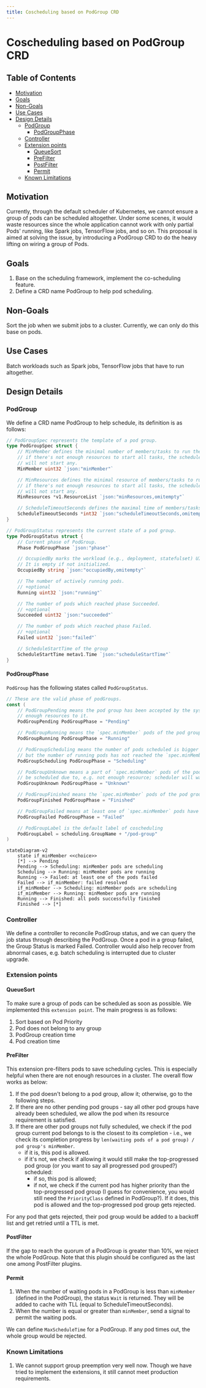 ```yaml
---
title: Coscheduling based on PodGroup CRD
---
```


# Coscheduling based on PodGroup CRD

## Table of Contents

<!-- toc -->
- [Motivation](#motivation)
- [Goals](#goals)
- [Non-Goals](#non-goals)
- [Use Cases](#use-cases)
- [Design Details](#design-details)
  - [PodGroup](#podgroup)
    - [PodGroupPhase](#podgroupphase)
  - [Controller](#controller)
  - [Extension points](#extension-points)
    - [QueueSort](#queuesort)
    - [PreFilter](#prefilter)
    - [PostFilter](#postfilter)
    - [Permit](#permit)
  - [Known Limitations](#known-limitations)
<!-- /toc -->

## Motivation
Currently, through the default scheduler of Kubernetes, we cannot ensure a group of pods can be scheduled altogether. Under some scenes, it would waste resources since the whole application cannot work with only partial Pods' running, like Spark jobs, TensorFlow jobs, and so on. This proposal is aimed at solving the issue, by introducing a PodGroup CRD to do the heavy lifting on wiring a group of Pods.
## Goals
1. Base on the scheduling framework, implement the co-scheduling feature.
2. Define a CRD name PodGroup to help pod scheduling.

## Non-Goals
Sort the job when we submit jobs to a cluster. Currently, we can only do this base on pods.

## Use Cases
Batch workloads such as Spark jobs, TensorFlow jobs that have to run altogether.

## Design Details

### PodGroup

We define a CRD name PodGroup to help schedule, its definition is as follows:
```go
// PodGroupSpec represents the template of a pod group.
type PodGroupSpec struct {
	// MinMember defines the minimal number of members/tasks to run the pod group;
	// if there's not enough resources to start all tasks, the scheduler
	// will not start any.
	MinMember uint32 `json:"minMember"`

	// MinResources defines the minimal resource of members/tasks to run the pod group;
	// if there's not enough resources to start all tasks, the scheduler
	// will not start any.
	MinResources *v1.ResourceList `json:"minResources,omitempty"`

	// ScheduleTimeoutSeconds defines the maximal time of members/tasks to wait before run the pod group;
	ScheduleTimeoutSeconds *int32 `json:"scheduleTimeoutSeconds,omitempty"`
}

// PodGroupStatus represents the current state of a pod group.
type PodGroupStatus struct {
	// Current phase of PodGroup.
	Phase PodGroupPhase `json:"phase"`

	// OccupiedBy marks the workload (e.g., deployment, statefulset) UID that occupy the podgroup.
	// It is empty if not initialized.
	OccupiedBy string `json:"occupiedBy,omitempty"`

	// The number of actively running pods.
	// +optional
	Running uint32 `json:"running"`

	// The number of pods which reached phase Succeeded.
	// +optional
	Succeeded uint32 `json:"succeeded"`

	// The number of pods which reached phase Failed.
	// +optional
	Failed uint32 `json:"failed"`

	// ScheduleStartTime of the group
	ScheduleStartTime metav1.Time `json:"scheduleStartTime"`
}
```

#### PodGroupPhase
`PodGroup` has the following states called `PodGroupStatus`.

```go
// These are the valid phase of podGroups.
const (
	// PodGroupPending means the pod group has been accepted by the system, but scheduler can not allocate
	// enough resources to it.
	PodGroupPending PodGroupPhase = "Pending"

	// PodGroupRunning means the `spec.minMember` pods of the pod group are in running phase.
	PodGroupRunning PodGroupPhase = "Running"

	// PodGroupScheduling means the number of pods scheduled is bigger than `spec.minMember`
	// but the number of running pods has not reached the `spec.minMember` pods of PodGroups.
	PodGroupScheduling PodGroupPhase = "Scheduling"

	// PodGroupUnknown means a part of `spec.minMember` pods of the pod group have been scheduled but the others can not
	// be scheduled due to, e.g. not enough resource; scheduler will wait for related controllers to recover them.
	PodGroupUnknown PodGroupPhase = "Unknown"

	// PodGroupFinished means the `spec.minMember` pods of the pod group are successfully finished.
	PodGroupFinished PodGroupPhase = "Finished"

	// PodGroupFailed means at least one of `spec.minMember` pods have failed.
	PodGroupFailed PodGroupPhase = "Failed"

	// PodGroupLabel is the default label of coscheduling
	PodGroupLabel = scheduling.GroupName + "/pod-group"
)
```

```mermaid
stateDiagram-v2
	state if_minMember <<choice>>
    [*] --> Pending
    Pending --> Scheduling: minMember pods are scheduling
    Scheduling --> Running: minMember pods are running
    Running --> Failed: at least one of the pods failed
    Failed --> if_minMember: failed resolved
    if_minMember --> Scheduling: minMember pods are scheduling
    if_minMember --> Running: minMember pods are running
    Running --> Finished: all pods successfully finished
    Finished --> [*]
```


### Controller

We define a controller to reconcile PodGroup status, and we can query the job status through describing the PodGroup. Once a pod in a group failed, the Group Status is marked Failed. Controller would also help recover from abnormal cases, e.g. batch scheduling is interrupted due to
cluster upgrade.

### Extension points

#### QueueSort

To make sure a group of pods can be scheduled as soon as possible. We implemented this `extension point`. The main progress is as follows:

1. Sort based on Pod Priority
2. Pod does not belong to any group
3. PodGroup creation time
4. Pod creation time

#### PreFilter

This extension pre-filters pods to save scheduling cycles. This is especially helpful when there are not enough resources in a cluster. The overall flow works as below:

1. If the pod doesn't belong to a pod group, allow it; otherwise, go to the following steps.
2. If there are no other pending pod groups - say all other pod groups have already been scheduled, we allow the pod when its resource requirement is satisfied.
3. If there are other pod groups not fully scheduled, we check if the pod group current pod belongs to is the closest to its completion - i.e., we check its completion progress by `len(waiting pods of a pod group) / pod group's minMember`.
    - if it is, this pod is allowed.
    - if it's not, we check if allowing it would still make the top-progressed pod group (or you want to say all progressed pod grouped?) scheduled:
        - if so, this pod is allowed;
        - if not, we check if the current pod has higher priority than the top-progressed pod group (I guess for convenience, you would still need the `PriorityClass` defined in PodGroup?). If it does, this pod is allowed and the top-progressed pod group gets rejected.

For any pod that gets rejected, their pod group would be added to a backoff list and get retried until a TTL is met.

#### PostFilter

If the gap to reach the quorum of a PodGroup is greater than 10%, we reject the whole PodGroup. Note that this plugin should be configured as the last one among PostFilter plugins.

#### Permit

1. When the number of waiting pods in a PodGroup is less than `minMember` (defined in the PodGroup), the status `Wait` is returned. They will be added to cache with TLL (equal to ScheduleTimeoutSeconds).
2. When the number is equal or greater than `minMember`, send a signal to permit the waiting pods.

We can define `MaxScheduleTime` for a PodGroup. If any pod times out, the whole group would be rejected.

### Known Limitations

1. We cannot support group preemption very well now. Though we have tried to implement the extensions, it still cannot meet production requirements.
